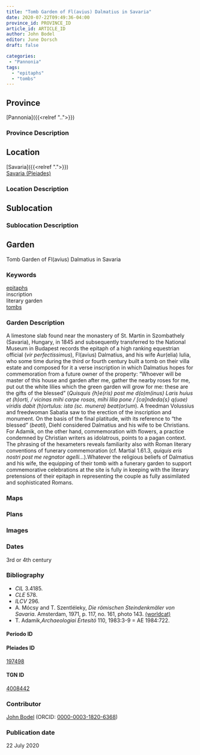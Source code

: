 ```yaml
---
title: "Tomb Garden of Fl(avius) Dalmatius in Savaria"
date: 2020-07-22T09:49:36-04:00
province_id: PROVINCE_ID
article_id: ARTICLE_ID
author: John Bodel
editor: June Dorsch
draft: false

categories:
 - "Pannonia"
tags:
  - "epitaphs"
  - "tombs"
---
```


## Province

[Pannonia]({{<relref "..">}})

### Province Description

<!-- DESCRIPTION -->


## Location

[Savaria]({{<relref ".">}}) \
[Savaria (Pleiades)](https://pleiades.stoa.org/places/197498)

### Location Description


## Sublocation

<!--
[AREA WITHIN LOCATION, LIKE “PALATINE HILL”](GEOREFERENCE LINK)
A sublocation is any area larger than an individual garden, but located within a location. I would always try to include a link to a controlled vocabulary here if possible. This ID may well be different from the Garden ID, e.g., Pompeii versus a Garden in one of the houses which has its own Pleiades ID.
-->

### Sublocation Description

<!-- DESCRIPTION -->

## Garden

Tomb Garden of Fl(avius) Dalmatius in Savaria

### Keywords

[epitaphs](http://vocab.getty.edu/page/aat/300028729) \
inscription \
literary garden \
[tombs](http://vocab.getty.edu/page/aat/300005926)  

### Garden Description

A limestone slab found near the monastery of St. Martin in Szombathely (Savaria), Hungary, in 1845 and subsequently transferred to the National Museum in Budapest records the epitaph of a high ranking equestrian official (*vir perfectissimus*), Fl(avius) Dalmatius, and his wife Aur(elia) Iulia, who some time during the third or fourth century built a tomb on their villa estate and composed for it a verse inscription in which Dalmatius hopes for commemoration from a future owner of the property: “Whoever will be master of this house and garden after me, gather the nearby roses for me, put out the white lilies which the green garden will grow for me: these are the gifts of the blessed” (*Quisquis {h}e(ris) post me d(o)m(inus) Laris huius et (h)orti, / vicinas mihi carpe rosas, mihi lilia pone / [ca]ndeda{s} q(uae) viridis dabit (h)ortulus: ista (sc. munera) beat(or)um*). A freedman Volussius and freedwoman Sabatia saw to the erection of the inscription and monument. On the basis of the final platitude, with its reference to “the blessed” (*beati*), Diehl considered Dalmatius and his wife to be Christians. For Adamik, on the other hand, commemoration with flowers, a practice condemned by Christian writers as idolatrous, points to a pagan context. The phrasing of the hexameters reveals familiarity also with Roman literary conventions of funerary commemoration (cf. Martial 1.61.3, *quiquis eris nostri post me regnator agelli...*).Whatever the religious beliefs of Dalmatius and his wife, the equipping of their tomb with a funerary garden to support commemorative celebrations at the site is fully in keeping with the literary pretensions of their epitaph in representing the couple as fully assimilated and sophisticated Romans.

### Maps


### Plans


### Images


### Dates

3rd or 4th century

### Bibliography

* *CIL* 3.4185.
* *CLE* 578.
* *ILCV* 296.
* A. Mócsy and T. Szentléleky, *Die römischen Steindenkmäler von Savaria*. Amsterdam, 1971, p. 117, no. 161, photo 143. [(worldcat)](http://www.worldcat.org/oclc/963618321)
* T. Adamik,*Archaeologiai Ertesítö* 110, 1983:3-9 = AE 1984:722.

#### Periodo ID

<!-- [PERIODO_ID](https://pleiades.stoa.org/places/PLEIADES_ID) -->

#### Pleiades ID

[197498](https://pleiades.stoa.org/places/197498)

#### TGN ID

[4008442](http://vocab.getty.edu/page/tgn/4008442)

### Contributor

[John Bodel](https://www.brown.edu/academics/history/people/john-bodel) (ORCID: [0000-0003-1820-6368](https://orcid.org/0000-0003-1820-6368))

### Publication date

22 July 2020